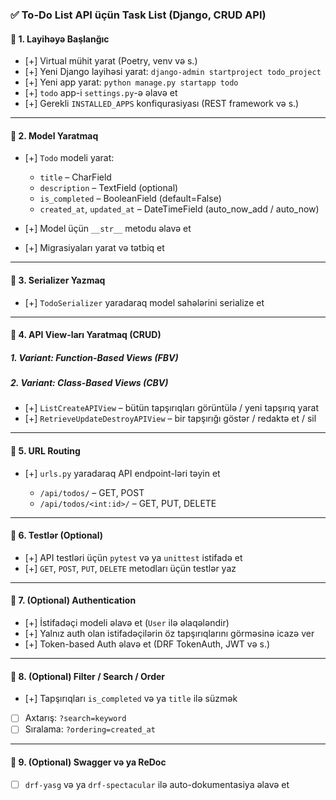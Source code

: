 ### ✅ **To-Do List API üçün Task List (Django, CRUD API)**

#### 🔹 1. **Layihəyə Başlanğıc**

* [+] Virtual mühit yarat (Poetry, venv və s.)
* [+] Yeni Django layihəsi yarat: `django-admin startproject todo_project`
* [+] Yeni app yarat: `python manage.py startapp todo`
* [+] `todo` app-i `settings.py`-ə əlavə et
* [+] Gerekli `INSTALLED_APPS` konfiqurasiyası (REST framework və s.)

---

#### 🔹 2. **Model Yaratmaq**

* [+] `Todo` modeli yarat:

  * `title` – CharField
  * `description` – TextField (optional)
  * `is_completed` – BooleanField (default=False)
  * `created_at`, `updated_at` – DateTimeField (auto\_now\_add / auto\_now)
* [+] Model üçün `__str__` metodu əlavə et
* [+] Migrasiyaları yarat və tətbiq et

---

#### 🔹 3. **Serializer Yazmaq**

* [+] `TodoSerializer` yaradaraq model sahələrini serialize et

---

#### 🔹 4. **API View-ları Yaratmaq (CRUD)**

##### 1. Variant: Function-Based Views (FBV)

##### 2. Variant: Class-Based Views (CBV)

* [+] `ListCreateAPIView` – bütün tapşırıqları görüntülə / yeni tapşırıq yarat
* [+] `RetrieveUpdateDestroyAPIView` – bir tapşırığı göstər / redaktə et / sil

---

#### 🔹 5. **URL Routing**

* [+] `urls.py` yaradaraq API endpoint-ləri təyin et

  * `/api/todos/` – GET, POST
  * `/api/todos/<int:id>/` – GET, PUT, DELETE

---

#### 🔹 6. **Testlər (Optional)**

* [+] API testləri üçün `pytest` və ya `unittest` istifadə et
* [+] `GET`, `POST`, `PUT`, `DELETE` metodları üçün testlər yaz

---

#### 🔹 7. **(Optional) Authentication**

* [+] İstifadəçi modeli əlavə et (`User` ilə əlaqələndir)
* [+] Yalnız auth olan istifadəçilərin öz tapşırıqlarını görməsinə icazə ver
* [+] Token-based Auth əlavə et (DRF TokenAuth, JWT və s.)

---

#### 🔹 8. **(Optional) Filter / Search / Order**

* [+] Tapşırıqları `is_completed` və ya `title` ilə süzmək
* [ ] Axtarış: `?search=keyword`
* [ ] Sıralama: `?ordering=created_at`

---

#### 🔹 9. **(Optional) Swagger və ya ReDoc**

* [ ] `drf-yasg` və ya `drf-spectacular` ilə auto-dokumentasiya əlavə et


